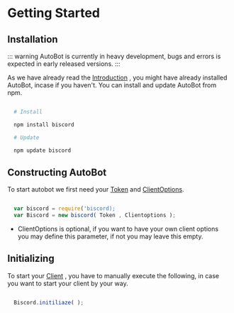 # Getting Started


## Installation

::: warning
  AutoBot is currently in heavy development, bugs and errors is expected in early released versions.
:::

As we have already read the [Introduction](/doc/introduction/) , you might have already installed AutoBot, incase if you haven't. You can install and update AutoBot from npm.

```bash

  # Install

  npm install biscord

  # Update

  npm update biscord

```

## Constructing AutoBot

To start autobot we first need your [Token](https://www.writebots.com/discord-bot-token/#:~:text=A%20Discord%20Bot%20Token%20is,in%20turn%20controls%20bot%20actions.) and [ClientOptions](https://discord.js.org/#/docs/discord.js/stable/typedef/ClientOptions).

```javascript

  var biscord = require('biscord);
  var Biscord = new biscord( Token , Clientoptions );

```

- ClientOptions is optional, if you want to have your own client options you may define this parameter, if not you may leave this empty.

## Initializing

To start your [Client](https://discord.js.org/#/docs/main/stable/class/Client) , you have to manually execute the following, in case you want to start your client by your way.

```javascript

  Biscord.initiliaze( );

```




